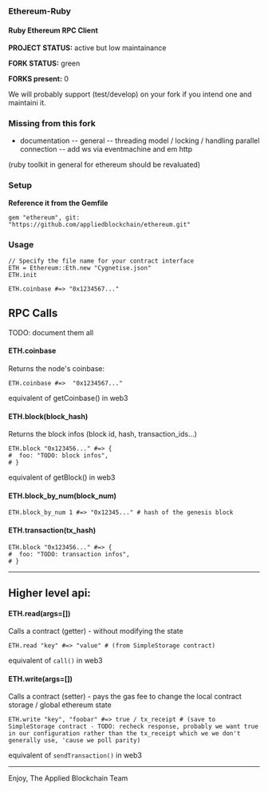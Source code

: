 ### Ethereum-Ruby

#### Ruby Ethereum RPC Client 

**PROJECT STATUS:** active but low maintainance

**FORK STATUS:** green

**FORKS present:** 0

We will probably support (test/develop) on your fork if you intend one and maintaini it.

### Missing from this fork

- documentation
-- general
-- threading model / locking / handling parallel connection
-- add ws via eventmachine and em http

(ruby toolkit in general for ethereum should be revaluated)



### Setup


**Reference it from the Gemfile**

    gem "ethereum", git: "https://github.com/appliedblockchain/ethereum.git"


### Usage

    // Specify the file name for your contract interface
    ETH = Ethereum::Eth.new "Cygnetise.json"
    ETH.init
    
    ETH.coinbase #=> "0x1234567..."


## RPC Calls

TODO: document them all

#### ETH.coinbase

Returns the node's coinbase:

    ETH.coinbase #=>  "0x1234567..."
    
equivalent of getCoinbase() in web3

#### ETH.block(block_hash)

Returns the block infos (block id, hash, transaction_ids...)

    ETH.block "0x123456..." #=> {
    #  foo: "TODO: block infos",
    # }
    

equivalent of getBlock() in web3

#### ETH.block_by_num(block_num)

    ETH.block_by_num 1 #=> "0x12345..." # hash of the genesis block

#### ETH.transaction(tx_hash)

    ETH.block "0x123456..." #=> {
    #  foo: "TODO: transaction infos",
    # }

---

## Higher level api:


#### ETH.read(args=[])

Calls a contract (getter) - without modifying the state


    ETH.read "key" #=> "value" # (from SimpleStorage contract)
    

equivalent of `call()` in web3


#### ETH.write(args=[])

Calls a contract (setter) - pays the gas fee to change the local contract storage / global ethereum state

    ETH.write "key", "foobar" #=> true / tx_receipt # (save to SimpleStorage contract - TODO: recheck response, probably we want true in our configuration rather than the tx_receipt which we we don't generally use, 'cause we poll parity)
    
    
equivalent of `sendTransaction()` in web3


---

Enjoy,
The Applied Blockchain Team
